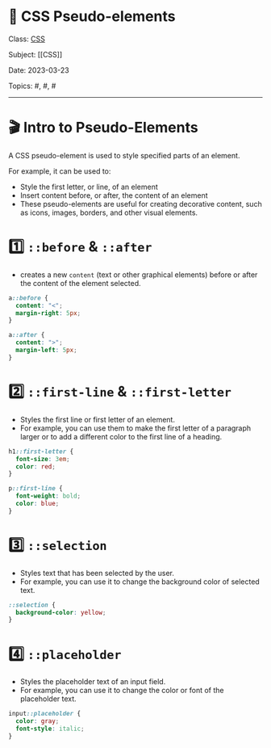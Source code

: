 # 🎨 CSS Pseudo-elements
Class: <a href="https://github.com/lamula21/cheat-sheets/blob/main/css/CSS.md">CSS</a>

Subject: [[CSS]]

Date: 2023-03-23

Topics: #, #, # 

---
# 🎬 Intro to Pseudo-Elements
A CSS pseudo-element is used to style specified parts of an element.

For example, it can be used to:
- Style the first letter, or line, of an element
- Insert content before, or after, the content of an element
- These pseudo-elements are useful for creating decorative content, such as icons, images, borders, and other visual elements.

# 1️⃣ `::before` & `::after` 
- creates a new `content` (text or other graphical elements) before or after the content of the element selected.
```css
a::before { 
  content: "<"; 
  margin-right: 5px; 
}

a::after { 
  content: ">"; 
  margin-left: 5px; 
}

```


# 2️⃣ `::first-line` & `::first-letter`
- Styles the first line or first letter of an element. 
- For example, you can use them to make the first letter of a paragraph larger or to add a different color to the first line of a heading.
```css
h1::first-letter {
  font-size: 3em;
  color: red;
}

p::first-line {
  font-weight: bold;
  color: blue;
}
```


# 3️⃣ `::selection`
- Styles text that has been selected by the user. 
- For example, you can use it to change the background color of selected text.
```css
::selection {
  background-color: yellow;
}
```


# 4️⃣ `::placeholder`
- Styles the placeholder text of an input field.
- For example, you can use it to change the color or font of the placeholder text.
```css
input::placeholder {
  color: gray;
  font-style: italic;
}
```